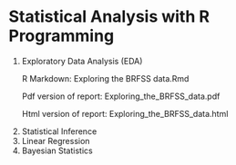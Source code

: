 # Statistical Analysis with R Programming
  1) Exploratory Data Analysis (EDA)
      <p>R Markdown: Exploring the BRFSS data.Rmd
     <p> Pdf version of report: Exploring_the_BRFSS_data.pdf
     <p> Html version of report: Exploring_the_BRFSS_data.html
  2) Statistical Inference
  3) Linear Regression
  4) Bayesian Statistics 
